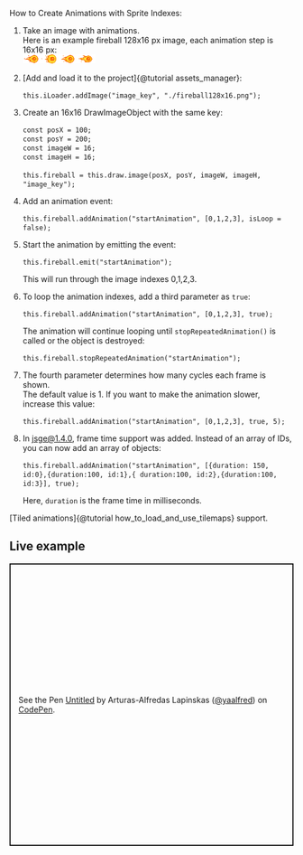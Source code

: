 How to Create Animations with Sprite Indexes:

1. Take an image with animations.  
   Here is an example fireball 128x16 px image, each animation step is 16x16 px:  
![fireball](../tutorials/fireball128x16.png)

2. [Add and load it to the project]{@tutorial assets_manager}:
   ```
   this.iLoader.addImage("image_key", "./fireball128x16.png");
   ```
3. Create an 16x16 DrawImageObject with the same key:
   ```
   const posX = 100;
   const posY = 200;
   const imageW = 16;
   const imageH = 16;

   this.fireball = this.draw.image(posX, posY, imageW, imageH, "image_key");
   ```
4. Add an animation event: 
   ```
   this.fireball.addAnimation("startAnimation", [0,1,2,3], isLoop = false);
   ```
5. Start the animation by emitting the event:
   ```
   this.fireball.emit("startAnimation");
   ```
   This will run through the image indexes 0,1,2,3.

6. To loop the animation indexes, add a third parameter as `true`:
   ```
   this.fireball.addAnimation("startAnimation", [0,1,2,3], true);
   ```
   The animation will continue looping until `stopRepeatedAnimation()` is called or the object is destroyed:
   ```
   this.fireball.stopRepeatedAnimation("startAnimation");
   ```
7. The fourth parameter determines how many cycles each frame is shown.  
   The default value is 1. If you want to make the animation slower, increase this value:
   ```
   this.fireball.addAnimation("startAnimation", [0,1,2,3], true, 5);
   ```
8. In jsge@1.4.0, frame time support was added. Instead of an array of IDs,  
   you can now add an array of objects:
   ```
   this.fireball.addAnimation("startAnimation", [{duration: 150, id:0},{duration:100, id:1},{ duration:100, id:2},{duration:100, id:3}], true);
   ```
   Here, `duration` is the frame time in milliseconds.
  
[Tiled animations]{@tutorial how_to_load_and_use_tilemaps} support.

## Live example
<p class="codepen" data-height="500" data-default-tab="js,result" data-slug-hash="zYeQoGY" data-user="yaalfred" style="height: 500px; box-sizing: border-box; display: flex; align-items: center; justify-content: center; border: 2px solid; margin: 1em 0; padding: 1em;">
  <span>See the Pen <a href="https://codepen.io/yaalfred/pen/zYeQoGY">
  Untitled</a> by Arturas-Alfredas Lapinskas (<a href="https://codepen.io/yaalfred">@yaalfred</a>)
  on <a href="https://codepen.io">CodePen</a>.</span>
</p>
<script async src="https://cpwebassets.codepen.io/assets/embed/ei.js"></script>